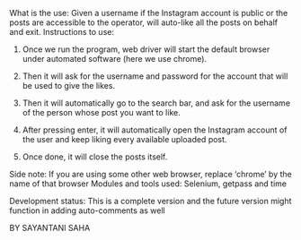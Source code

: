 What is the use:
Given a username if the Instagram account is public or the posts are accessible to the operator, will auto-like all the posts on behalf and exit.
Instructions to use:

1. Once we run the program, web driver will start the default browser under automated software (here we use chrome).

2. Then it will ask for the username and password for the account that will be used to give the likes.

3. Then it will automatically go to the search bar, and ask for the username of the person whose post you want to like.

4. After pressing enter, it will automatically open the Instagram account of the user and keep liking every available uploaded post.

5. Once done, it will close the posts itself.

Side note:
If you are using some other web browser, replace ‘chrome’ by the name of that browser
Modules and tools used:
Selenium, getpass and time

Development status: This is a complete version and the future version might function in adding auto-comments as well

BY SAYANTANI SAHA
